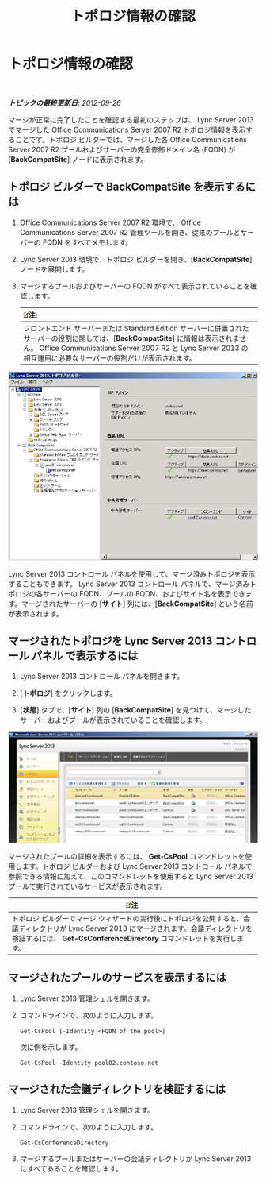 ﻿---
title: トポロジ情報の確認
TOCTitle: トポロジ情報の確認
ms:assetid: aa4c424e-f87c-4be6-8df6-a0cd193b11fc
ms:mtpsurl: https://technet.microsoft.com/ja-jp/library/JJ205151(v=OCS.15)
ms:contentKeyID: 48273210
ms.date: 05/19/2016
mtps_version: v=OCS.15
ms.translationtype: HT
---

# トポロジ情報の確認

 

_**トピックの最終更新日:** 2012-09-26_

マージが正常に完了したことを確認する最初のステップは、 Lync Server 2013 でマージした Office Communications Server 2007 R2 トポロジ情報を表示することです。トポロジ ビルダーでは、マージした各 Office Communications Server 2007 R2 プールおよびサーバーの完全修飾ドメイン名 (FQDN) が \[**BackCompatSite**\] ノードに表示されます。

## トポロジ ビルダーで BackCompatSite を表示するには

1.  Office Communications Server 2007 R2 環境で、 Office Communications Server 2007 R2 管理ツールを開き、従来のプールとサーバーの FQDN をすべてメモします。

2.  Lync Server 2013 環境で、トポロジ ビルダーを開き、\[**BackCompatSite**\] ノードを展開します。

3.  マージするプールおよびサーバーの FQDN がすべて表示されていることを確認します。
    
    <table>
    <thead>
    <tr class="header">
    <th><img src="images/Gg412781.note(OCS.15).gif" title="note" alt="note" />注:</th>
    </tr>
    </thead>
    <tbody>
    <tr class="odd">
    <td>フロントエンド サーバーまたは Standard Edition サーバーに併置されたサーバーの役割に関しては、[<strong>BackCompatSite</strong>] に情報は表示されません。 Office Communications Server 2007 R2 と Lync Server 2013 の相互運用に必要なサーバーの役割だけが表示されます。</td>
    </tr>
    </tbody>
    </table>


![トポロジ ビルダー、\[BackCompatSite\] ダイアログ ボックス](images/JJ205243.62751c76-f018-4c6d-bb48-c61ef8974d31(OCS.15).jpg "トポロジ ビルダー、[BackCompatSite] ダイアログ ボックス")

Lync Server 2013 コントロール パネルを使用して、マージ済みトポロジを表示することもできます。 Lync Server 2013 コントロール パネルで、マージ済みトポロジの各サーバーの FQDN、プールの FQDN、およびサイト名を表示できます。マージされたサーバーの \[**サイト**\] 列には、\[**BackCompatSite**\] という名前が表示されます。

## マージされたトポロジを Lync Server 2013 コントロール パネル で表示するには

1.  Lync Server 2013 コントロール パネルを開きます。

2.  \[**トポロジ**\] をクリックします。

3.  \[**状態**\] タブで、\[**サイト**\] 列の \[**BackCompatSite**\] を見つけて、マージしたサーバーおよびプールが表示されていることを確認します。

![マージ後のトポロジが表示されている Lync Server コントロール パネル](images/JJ205151.f986ddd4-2040-454d-9389-7f6154b59cc9(OCS.15).jpg "マージ後のトポロジが表示されている Lync Server コントロール パネル")

マージされたプールの詳細を表示するには、 **Get-CsPool** コマンドレットを使用します。トポロジ ビルダーおよび Lync Server 2013 コントロール パネルで参照できる情報に加えて、このコマンドレットを使用すると Lync Server 2013 プールで実行されているサービスが表示されます。

<table>
<thead>
<tr class="header">
<th><img src="images/Gg412781.note(OCS.15).gif" title="note" alt="note" />注:</th>
</tr>
</thead>
<tbody>
<tr class="odd">
<td>トポロジ ビルダーでマージ ウィザードの実行後にトポロジを公開すると、会議ディレクトリが Lync Server 2013 にマージされます。会議ディレクトリを検証するには、 <strong>Get-CsConferenceDirectory</strong> コマンドレットを実行します。</td>
</tr>
</tbody>
</table>


## マージされたプールのサービスを表示するには

1.  Lync Server 2013 管理シェルを開きます。

2.  コマンドラインで、次のように入力します。
    
        Get-CsPool [-Identity <FQDN of the pool>]
    
    次に例を示します。
    
        Get-CsPool -Identity pool02.contoso.net

## マージされた会議ディレクトリを検証するには

1.  Lync Server 2013 管理シェルを開きます。

2.  コマンドラインで、次のように入力します。
    
        Get-CsConferenceDirectory

3.  マージするプールまたはサーバーの会議ディレクトリが Lync Server 2013 にすべてあることを確認します。

